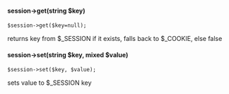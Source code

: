 #### session->get(string $key)
```
$session->get($key=null);
```
returns key from $_SESSION if it exists, falls back to $_COOKIE, else false

#### session->set(string $key, mixed $value)
```
$session->set($key, $value);
```
sets value to $_SESSION key

